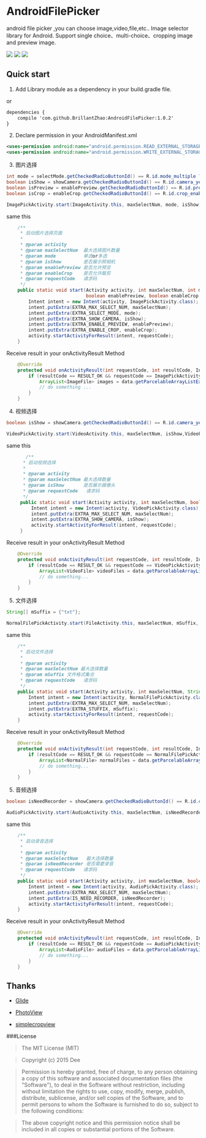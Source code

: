 # AndroidFilePicker
android file picker ,you can choose image,video,file,etc..
Image selector library for Android. Support single choice、multi-choice、cropping image and preview image.

![](https://github.com/BrillantZhao/AndroidFilePicker/blob/master/screenshot/device-2017-04-10-114356.png)
![](https://github.com/BrillantZhao/AndroidFilePicker/blob/master/screenshot/device-2017-04-10-114406.png)
![](https://github.com/BrillantZhao/AndroidFilePicker/blob/master/screenshot/device-2017-04-10-114415.png)

## Quick start

1) Add Library module as a dependency in your build.gradle file.

or

```xml
dependencies {
    compile 'com.github.BrillantZhao:AndroidFilePicker:1.0.2'
}
```

2) Declare permission in your AndroidManifest.xml

```xml
<uses-permission android:name="android.permission.READ_EXTERNAL_STORAGE" />
<uses-permission android:name="android.permission.WRITE_EXTERNAL_STORAGE"/>
```

3) 图片选择 

```java
int mode = selectMode.getCheckedRadioButtonId() == R.id.mode_multiple ? ImagePickActivity.MODE_MULTIPLE : ImagePickActivity.MODE_SINGLE;
boolean isShow = showCamera.getCheckedRadioButtonId() == R.id.camera_yes ? true : false;
boolean isPreview = enablePreview.getCheckedRadioButtonId() == R.id.preview_enable ? true : false;
boolean isCrop = enableCrop.getCheckedRadioButtonId() == R.id.crop_enable ? true : false;

ImagePickActivity.start(ImageActivity.this, maxSelectNum, mode, isShow, isPreview, isCrop, ImagePickActivity.REQUEST_IMAGE);
```
same this

```java
    /**
     * 启动图片选择页面
     *
     * @param activity
     * @param maxSelectNum  最大选择图片数量
     * @param mode          单选or多选
     * @param isShow        是否展示照相机
     * @param enablePreview 是否允许预览
     * @param enableCrop    是否允许裁剪
     * @param requestCode   请求码
     */
    public static void start(Activity activity, int maxSelectNum, int mode, boolean isShow,
                             boolean enablePreview, boolean enableCrop, int requestCode) {
        Intent intent = new Intent(activity, ImagePickActivity.class);
        intent.putExtra(EXTRA_MAX_SELECT_NUM, maxSelectNum);
        intent.putExtra(EXTRA_SELECT_MODE, mode);
        intent.putExtra(EXTRA_SHOW_CAMERA, isShow);
        intent.putExtra(EXTRA_ENABLE_PREVIEW, enablePreview);
        intent.putExtra(EXTRA_ENABLE_CROP, enableCrop);
        activity.startActivityForResult(intent, requestCode);
    }
```
 Receive result in your onActivityResult Method

``` java
    @Override
    protected void onActivityResult(int requestCode, int resultCode, Intent data) {
        if (resultCode == RESULT_OK && requestCode == ImagePickActivity.REQUEST_IMAGE) {
            ArrayList<ImageFile> images = data.getParcelableArrayListExtra(Constant.RESULT_PICK_IMAGE);
            // do something ...
        }
    }
```
4) 视频选择 

```java
boolean isShow = showCamera.getCheckedRadioButtonId() == R.id.camera_yes ? true : false;

VideoPickActivity.start(VideoActivity.this, maxSelectNum, isShow,VideoPickActivity.REQUEST_VIDEO);
```
same this

```java
       /**
      * 启动视频选择
      *
      * @param activity
      * @param maxSelectNum 最大选择数量
      * @param isShow       是否展示摄像头
      * @param requestCode   请求码
      */
     public static void start(Activity activity, int maxSelectNum, boolean isShow, int requestCode) {
         Intent intent = new Intent(activity, VideoPickActivity.class);
         intent.putExtra(EXTRA_MAX_SELECT_NUM, maxSelectNum);
         intent.putExtra(EXTRA_SHOW_CAMERA, isShow);
         activity.startActivityForResult(intent, requestCode);
     }
```
 Receive result in your onActivityResult Method

``` java
    @Override
    protected void onActivityResult(int requestCode, int resultCode, Intent data) {
        if (resultCode == RESULT_OK && requestCode == VideoPickActivity.REQUEST_VIDEO) {
            ArrayList<VideoFile> videoFiles = data.getParcelableArrayListExtra(Constant.RESULT_PICK_VIDEO);
            // do something...
        }
    }
```

5) 文件选择 

```java
String[] mSuffix = {"txt"};

NormalFilePickActivity.start(FileActivity.this, maxSelectNum, mSuffix, NormalFilePickActivity.REQUEST_FILE);
```
same this

```java
    /**
     * 启动文件选择
     *
     * @param activity
     * @param maxSelectNum 最大选择数量
     * @param mSuffix 文件格式集合
     * @param requestCode   请求码
     */
    public static void start(Activity activity, int maxSelectNum, String[] mSuffix, int requestCode) {
        Intent intent = new Intent(activity, NormalFilePickActivity.class);
        intent.putExtra(EXTRA_MAX_SELECT_NUM, maxSelectNum);
        intent.putExtra(EXTRA_STUFFIX, mSuffix);
        activity.startActivityForResult(intent, requestCode);
    }
```
 Receive result in your onActivityResult Method

``` java
    @Override
    protected void onActivityResult(int requestCode, int resultCode, Intent data) {
        if (resultCode == RESULT_OK && requestCode == NormalFilePickActivity.REQUEST_FILE) {
            ArrayList<NormalFile> normalFiles = data.getParcelableArrayListExtra(Constant.RESULT_PICK_FILE);
            // do something...
        }
    }
```

5) 音频选择 

```java
boolean isNeedRecorder = showCamera.getCheckedRadioButtonId() == R.id.camera_yes ? true : false;

AudioPickActivity.start(AudioActivity.this, maxSelectNum, isNeedRecorder, AudioPickActivity.REQUEST_AUDIO);
```
same this

```java
    /**
     * 启动录音选择
     *
     * @param activity
     * @param maxSelectNum   最大选择数量
     * @param isNeedRecorder 是否需要录音
     * @param requestCode   请求码
     */
    public static void start(Activity activity, int maxSelectNum, boolean isNeedRecorder, int requestCode) {
        Intent intent = new Intent(activity, AudioPickActivity.class);
        intent.putExtra(EXTRA_MAX_SELECT_NUM, maxSelectNum);
        intent.putExtra(IS_NEED_RECORDER, isNeedRecorder);
        activity.startActivityForResult(intent, requestCode);
    }
```
 Receive result in your onActivityResult Method

``` java
    @Override
    protected void onActivityResult(int requestCode, int resultCode, Intent data) {
        if (resultCode == RESULT_OK && requestCode == AudioPickActivity.REQUEST_AUDIO) {
            ArrayList<AudioFile> audioFiles = data.getParcelableArrayListExtra(Constant.RESULT_PICK_VIDEO);
            // do something...
        }
    }
```

## Thanks

* [Glide](https://github.com/bumptech/glide)

* [PhotoView](https://github.com/chrisbanes/PhotoView)

* [simplecropview](https://github.com/IsseiAoki/SimpleCropView)

###License
>The MIT License (MIT)

>Copyright (c) 2015 Dee

>Permission is hereby granted, free of charge, to any person obtaining a copy
of this software and associated documentation files (the "Software"), to deal
in the Software without restriction, including without limitation the rights
to use, copy, modify, merge, publish, distribute, sublicense, and/or sell
copies of the Software, and to permit persons to whom the Software is
furnished to do so, subject to the following conditions:

>The above copyright notice and this permission notice shall be included in all
copies or substantial portions of the Software.
